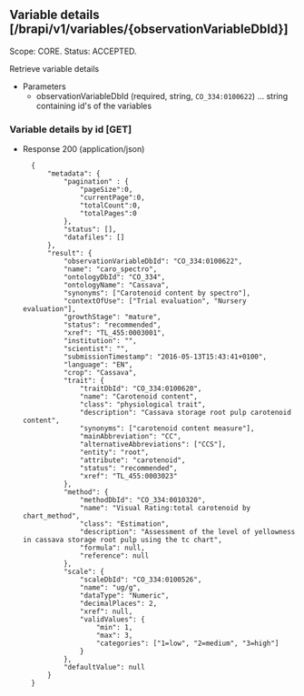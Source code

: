 ## Variable details [/brapi/v1/variables/{observationVariableDbId}]
Scope: CORE.
Status: ACCEPTED.

Retrieve variable details

+ Parameters
    + observationVariableDbId (required, string, `CO_334:0100622`) ... string containing id's of the variables

### Variable details by id [GET]

+ Response 200 (application/json)

        {
            "metadata": {
                "pagination" : { 
                    "pageSize":0, 
                    "currentPage":0, 
                    "totalCount":0, 
                    "totalPages":0 
                },
                "status": [],
                "datafiles": []
            },
            "result": {
                "observationVariableDbId": "CO_334:0100622",
                "name": "caro_spectro",
                "ontologyDbId": "CO_334",
                "ontologyName": "Cassava",
                "synonyms": ["Carotenoid content by spectro"],
                "contextOfUse": ["Trial evaluation", "Nursery evaluation"],
                "growthStage": "mature",
                "status": "recommended",
                "xref": "TL_455:0003001",
                "institution": "",
                "scientist": "",
                "submissionTimestamp": "2016-05-13T15:43:41+0100",
                "language": "EN",
                "crop": "Cassava",
                "trait": {
                    "traitDbId": "CO_334:0100620",
                    "name": "Carotenoid content",
                    "class": "physiological trait",
                    "description": "Cassava storage root pulp carotenoid content",
                    "synonyms": ["carotenoid content measure"],
                    "mainAbbreviation": "CC",
                    "alternativeAbbreviations": ["CCS"],
                    "entity": "root",
                    "attribute": "carotenoid",
                    "status": "recommended",
                    "xref": "TL_455:0003023"
                },
                "method": {
                    "methodDbId": "CO_334:0010320",
                    "name": "Visual Rating:total carotenoid by chart_method",
                    "class": "Estimation",
                    "description": "Assessment of the level of yellowness in cassava storage root pulp using the tc chart",
                    "formula": null,
                    "reference": null
                },
                "scale": {
                    "scaleDbId": "CO_334:0100526",
                    "name": "ug/g",
                    "dataType": "Numeric",
                    "decimalPlaces": 2,
                    "xref": null,
                    "validValues": {
                        "min": 1,
                        "max": 3,
                        "categories": ["1=low", "2=medium", "3=high"]
                    }
                },
                "defaultValue": null
            }
        }
